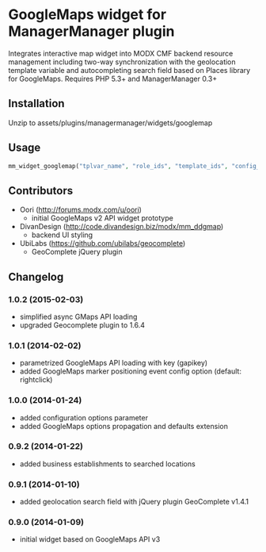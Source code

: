 GoogleMaps widget for ManagerManager plugin
===========================================

Integrates interactive map widget into MODX CMF backend resource management
including two-way synchronization with the geolocation template variable
and autocompleting search field based on Places library for GoogleMaps.
Requires PHP 5.3+ and ManagerManager 0.3+


Installation
------------
Unzip to assets/plugins/managermanager/widgets/googlemap


Usage
-----
```php
mm_widget_googlemap("tplvar_name", "role_ids", "template_ids", "config_arr");
```


Contributors
------------

* Oori (http://forums.modx.com/u/oori)
    - initial GoogleMaps v2 API widget prototype
* DivanDesign (http://code.divandesign.biz/modx/mm_ddgmap)
    - backend UI styling
* UbiLabs (https://github.com/ubilabs/geocomplete)
    - GeoComplete jQuery plugin


Changelog
---------

### 1.0.2 (2015-02-03)
- simplified async GMaps API loading 
- upgraded Geocomplete plugin to 1.6.4

### 1.0.1 (2014-02-02)
- parametrized GoogleMaps API loading with key (gapikey)
- added GoogleMaps marker positioning event config option (default: rightclick)

### 1.0.0 (2014-01-24)
- added configuration options parameter
- added GoogleMaps options propagation and defaults extension

### 0.9.2 (2014-01-22)
- added business establishments to searched locations

### 0.9.1 (2014-01-10)
- added geolocation search field with jQuery plugin GeoComplete v1.4.1

### 0.9.0 (2014-01-09)
- initial widget based on GoogleMaps API v3
